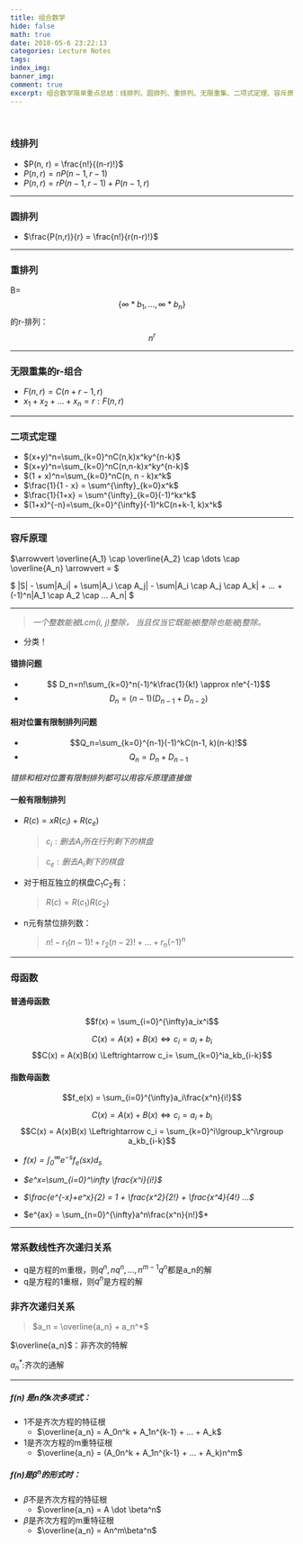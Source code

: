 ```yaml
---
title: 组合数学
hide: false
math: true
date: 2018-05-6 23:22:13
categories: Lecture Notes
tags:
index_img:
banner_img:
comment: true
excerpt: 组合数学简单重点总结：线排列、圆排列、重排列、无限重集、二项式定理、容斥原理、母函数、常系数线性齐次递归关系、费其次递归关系
---
```

​	

<!--more-->

### 线排列

* $P(n, r) = \frac{n!}{(n-r)!}$
* $P(n, r) = nP(n-1, r-1)$
* $P(n,r) = rP(n-1, r-1) + P(n-1, r)$

---

### 圆排列

* $\frac{P(n,r)}{r} = \frac{n!}{r(n-r)!}$

---

### 重排列

B=$$\{\infty * b_1, \dots , \infty * b_n \}$$ 的r-排列：$$n^r$$

---

### 无限重集的r-组合

* $F(n,r) = C(n + r - 1, r)$
* $x_1 + x_2 + … + x_n = r  :  F(n, r)$

---

### 二项式定理

* $(x+y)^n=\sum_{k=0}^nC(n,k)x^ky^{n-k}$
* $(x+y)^n=\sum_{k=0}^nC(n,n-k)x^ky^{n-k}$
* $(1 + x)^n=\sum_{k=0}^nC(n, n - k)x^k$
* $\frac{1}{1 - x} = \sum^{\infty}_{k=0}x^k$
* $\frac{1}{1+x} = \sum^{\infty}_{k=0}(-1)^kx^k$
* $(1+x)^{-n}=\sum_{k=0}^{\infty}(-1)^kC(n+k-1, k)x^k$

---

### 容斥原理

$\arrowvert \overline{A_1} \cap \overline{A_2} \cap \dots \cap \overline{A_n} \arrowvert = $

$ |S| - \sum|A_i| + \sum|A_i \cap A_j| - \sum|A_i \cap A_j \cap A_k| + … + (-1)^n|A_1 \cap A_2 \cap … A_n| $

---

> *一个整数能被Lcm(i, j)整除， 当且仅当它既能被i整除也能被j整除。*

* 分类！

#### 错排问题

* $$ D_n=n!\sum_{k=0}^n(-1)^k\frac{1}{k!} \approx n!e^{-1}$$
* $$D_n = (n-1)(D_{n-1}+D_{n-2})$$

#### 相对位置有限制排列问题

* $$Q_n=\sum_{k=0}^{n-1}(-1)^kC(n-1, k)(n-k)!$$
* $$Q_n = D_n + D_{n-1}$$

*错排和相对位置有限制排列都可以用容斥原理直接做*

#### 一般有限制排列

* $R(c) = xR(c_i) + R(c_e)$

  > $c_i:删去A_i所在行列剩下的棋盘$

  > $c_e:删去A_i剩下的棋盘$

* 对于相互独立的棋盘$C_1C_2$有：

  > $R(c) = R(c_1)R(c_2)$

* n元有禁位排列数：

  > $n! - r_1(n-1)! + r_2(n-2)! + … + r_n(-1)^n$


---

### 母函数

#### 普通母函数

$$f(x) = \sum_{i=0}^{\infty}a_ix^i$$

$$C(x) = A(x) + B(x)\Leftrightarrow c_i=a_i+b_i$$
$$C(x) = A(x)B(x) \Leftrightarrow c_i= \sum_{k=0}^ia_kb_{i-k}$$

#### 指数母函数

$$f_e(x) = \sum_{i=0}^{\infty}a_i\frac{x^n}{i!}$$

$$C(x) = A(x) + B(x) \Leftrightarrow c_i = a_i + b_i$$
$$C(x) = A(x)B(x) \Leftrightarrow c_i = \sum_{k=0}^i\lgroup_k^i\rgroup a_kb_{i-k}$$

* *$f(x) = \int_{0}^{\infty}e^{-s}f_e(sx)d_s$*

* *$e^x=\sum_{i=0}^\infty \frac{x^i}{i!}$*

* *$\frac{e^{-x}+e^x}{2} = 1 + \frac{x^2}{2!} + \frac{x^4}{4!} …$*

* $e^{ax} = \sum_{n=0}^{\infty}a^n\frac{x^n}{n!}$*

---

### 常系数线性齐次递归关系

* q是方程的m重根，则$q^n,  nq^n, …, n^{m-1}q^n$都是a_n的解
* q是方程的1重根，则$q^n$是方程的解

### 非齐次递归关系

> $a_n = \overline{a_n} + a_n^*$

$\overline{a_n}$：非齐次的特解

$a_n^*:$齐次的通解

---

##### f(n) 是n的k次多项式：

* 1不是齐次方程的特征根
  * $\overline{a_n} = A_0n^k + A_1n^{k-1} + … + A_k$
* 1是齐次方程的m重特征根
  * $\overline{a_n} = (A_0n^k + A_1n^{k-1} + … + A_k)n^m$

##### f(n)是$\beta^n$的形式时：

* $\beta$不是齐次方程的特征根
  * $\overline{a_n} = A \dot \beta^n$
* $\beta$是齐次方程的m重特征根
  * $\overline{a_n} = An^m\beta^n$

